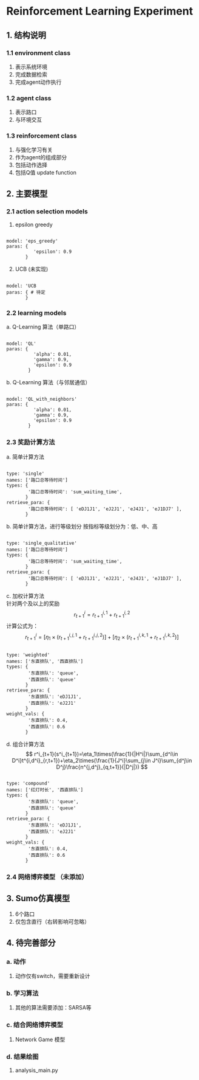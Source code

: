 # Reinforcement Learning Experiment
## 1. 结构说明
### 1.1 environment class
1. 表示系统环境
2. 完成数据检索
3. 完成agent动作执行
### 1.2 agent class
1. 表示路口
2. 与环境交互
### 1.3 reinforcement class
1. 与强化学习有关
2. 作为agent的组成部分
3. 包括动作选择
4. 包括Q值 update function
## 2. 主要模型
### 2.1 action selection models
1. epsilon greedy  
<pre><code>
model: 'eps_greedy'    
paras: {
          'epsilon': 0.9
       }
</code></pre>

2. UCB (未实现)
<pre><code>
model: 'UCB
paras: { # 待定
       }
</code></pre>
### 2.2 learning models
a. Q-Learning 算法（单路口）
<pre><code>
model: 'QL'
paras: {
          'alpha': 0.01,
          'gamma': 0.9,
          'epsilon': 0.9
        }
</code></pre>
b. Q-Learning 算法（与邻居通信）
<pre><code>
model: 'QL_with_neighbors'
paras: {
          'alpha': 0.01,
          'gamma': 0.9,
          'epsilon': 0.9
        }
</code></pre>
### 2.3 奖励计算方法
a. 简单计算方法  
<pre><code>
type: 'single'  
names: ['路口总等待时间']
types: {
        '路口总等待时间': 'sum_waiting_time',
       }
retrieve_para: {
        '路口总等待时间': [ 'eDJ1J1', 'eJ2J1', 'eJ4J1', 'eJ1DJ7' ],
       }
</code></pre>
b. 简单计算方法，进行等级划分
按指标等级划分为：低、中、高
<pre><code>
type: 'single_qualitative'  
names: ['路口总等待时间']
types: {
        '路口总等待时间': 'sum_waiting_time',
       }
retrieve_para: {
        '路口总等待时间': [ 'eDJ1J1', 'eJ2J1', 'eJ4J1', 'eJ1DJ7' ],
       }
</code></pre>
c. 加权计算方法  
针对两个及以上的奖励
$$
r^i_{t+1}=r^{i,1}_{t+1}+r^{i,2}_{t+1}
$$
计算公式为：
$$
r^i_{t+1}=[\eta_1\times(r^{i,j,1}_{t+1}+r^{i,j,2}_{t+1})]+[\eta_2\times(r^{i,k,1}_{t+1}+r^{i,k,2}_{t+1})]
$$

<pre><code>
type: 'weighted'  
names: ['东直排队', '西直排队']
types: {
        '东直排队': 'queue',  
        '西直排队': 'queue'
       }
retrieve_para: {
        '东直排队': 'eDJ1J1',  
        '西直排队': 'eJ2J1'
       }
weight_vals: {
        '东直排队': 0.4,  
        '西直排队': 0.6
       }
</code></pre>
d. 组合计算方法
$$
r^i_{t+1}(s^i_{t+1})=\eta_1\times(\frac{1}{|H^i|}\sum_{d^i\in D^i}t^{i,d^i}_{r,t+1})+\eta_2\times(\frac{1}{J^i}\sum_{j\in J^i}\sum_{d^j\in D^j}\frac{n^{j,d^j}_{q,t+1}}{|D^j|})
$$
<pre><code>
type: 'compound'  
names: ['红灯时长', '西直排队']
types: {
        '东直排队': 'queue',  
        '西直排队': 'queue'
       }
retrieve_para: {
        '东直排队': 'eDJ1J1',  
        '西直排队': 'eJ2J1'
       }
weight_vals: {
        '东直排队': 0.4,  
        '西直排队': 0.6
       }
</code></pre>

### 2.4 网络博弈模型 （未添加）

## 3. Sumo仿真模型
1. 6个路口
2. 仅包含直行（右转影响可忽略）
## 4. 待完善部分
### a. 动作
1. 动作仅有switch，需要重新设计
### b. 学习算法
1. 其他的算法需要添加：SARSA等
### c. 结合网络博弈模型
1. Network Game 模型
### d. 结果绘图
1. analysis_main.py
